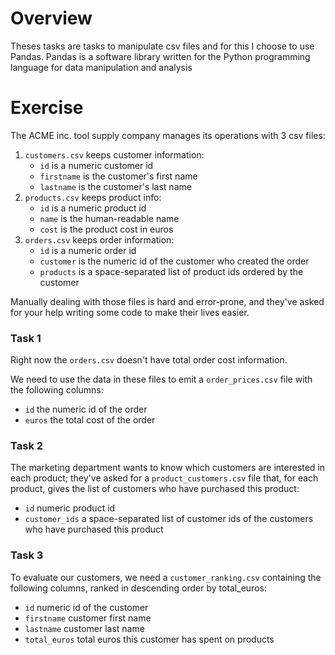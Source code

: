 # Overview

Theses tasks are tasks to manipulate csv files and for this I  choose to use Pandas.
Pandas is a software library written for the Python programming language for data manipulation and analysis

# Exercise

The ACME inc. tool supply company manages its operations with 3 csv files:

1. `customers.csv` keeps customer information:
    * `id` is a numeric customer id
    * `firstname` is the customer's first name
    * `lastname` is the customer's last name
2. `products.csv` keeps product info:
    * `id` is a numeric product id
    * `name` is the human-readable name
    * `cost` is the product cost in euros
3. `orders.csv` keeps order information:
    * `id` is a numeric order id
    * `customer` is the numeric id of the customer who created the order
    * `products` is a space-separated list of product ids ordered by the customer

Manually dealing with those files is hard and error-prone, and they've asked for your help writing some code to make their lives easier.

### Task 1

Right now the `orders.csv` doesn't have total order cost information.

We need to use the data in these files to emit a `order_prices.csv` file with the following columns:
* `id` the numeric id of the order
* `euros` the total cost of the order

### Task 2

The marketing department wants to know which customers are interested in each product; they've asked for a `product_customers.csv` file that, for each product, gives the list of customers who have purchased this product:
* `id` numeric product id
* `customer_ids` a space-separated list of customer ids of the customers who have purchased this product

### Task 3

To evaluate our customers, we need a `customer_ranking.csv` containing the following columns, ranked in descending order by total_euros:
* `id` numeric id of the customer
* `firstname` customer first name
* `lastname` customer last name
* `total_euros` total euros this customer has spent on products